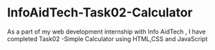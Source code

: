 # InfoAidTech-Task02-Calculator
As a part of my web development internship with Info AidTech , I have completed Task02 -Simple Calculator using HTML,CSS and JavaScript

